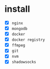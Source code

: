 # install

- [x] `nginx`
- [x] `mongodb`
- [x] `docker`
- [x] `docker registry`
- [x] `ffmpeg`
- [x] `git`
- [x] `nvm`
- [x] `shadowsocks`
<!--stackedit_data:
eyJoaXN0b3J5IjpbLTYxMTg1MDgzOF19
-->